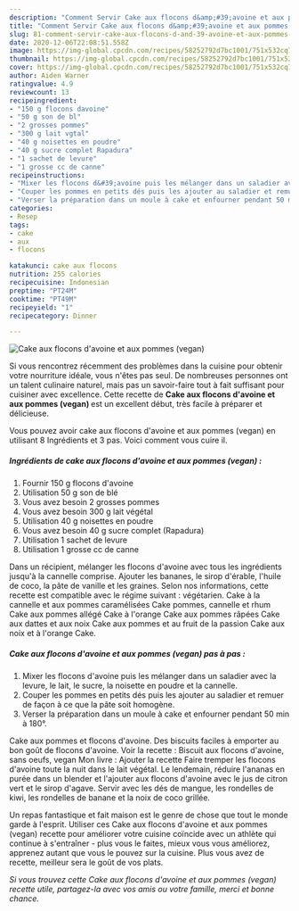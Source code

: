 ```yaml
---
description: "Comment Servir Cake aux flocons d&amp;#39;avoine et aux pommes (vegan)"
title: "Comment Servir Cake aux flocons d&amp;#39;avoine et aux pommes (vegan)"
slug: 81-comment-servir-cake-aux-flocons-d-and-39-avoine-et-aux-pommes-vegan
date: 2020-12-06T22:08:51.558Z
image: https://img-global.cpcdn.com/recipes/58252792d7bc1001/751x532cq70/cake-aux-flocons-davoine-et-aux-pommes-vegan-photo-principale-de-la-recette.jpg
thumbnail: https://img-global.cpcdn.com/recipes/58252792d7bc1001/751x532cq70/cake-aux-flocons-davoine-et-aux-pommes-vegan-photo-principale-de-la-recette.jpg
cover: https://img-global.cpcdn.com/recipes/58252792d7bc1001/751x532cq70/cake-aux-flocons-davoine-et-aux-pommes-vegan-photo-principale-de-la-recette.jpg
author: Aiden Warner
ratingvalue: 4.9
reviewcount: 13
recipeingredient:
- "150 g flocons davoine"
- "50 g son de bl"
- "2 grosses pommes"
- "300 g lait vgtal"
- "40 g noisettes en poudre"
- "40 g sucre complet Rapadura"
- "1 sachet de levure"
- "1 grosse cc de canne"
recipeinstructions:
- "Mixer les flocons d&#39;avoine puis les mélanger dans un saladier avec la levure, le lait, le sucre, la noisette en poudre et la cannelle."
- "Couper les pommes en petits dés puis les ajouter au saladier et remuer de façon à ce que la pâte soit homogène."
- "Verser la préparation dans un moule à cake et enfourner pendant 50 min à 180°."
categories:
- Resep
tags:
- cake
- aux
- flocons

katakunci: cake aux flocons 
nutrition: 255 calories
recipecuisine: Indonesian
preptime: "PT24M"
cooktime: "PT49M"
recipeyield: "1"
recipecategory: Dinner

---
```



![Cake aux flocons d&#39;avoine et aux pommes (vegan)](https://img-global.cpcdn.com/recipes/58252792d7bc1001/751x532cq70/cake-aux-flocons-davoine-et-aux-pommes-vegan-photo-principale-de-la-recette.jpg)

Si vous rencontrez récemment des problèmes dans la cuisine pour obtenir votre nourriture idéale, vous n'êtes pas seul. De nombreuses personnes ont un talent culinaire naturel, mais pas un savoir-faire tout à fait suffisant pour cuisiner avec excellence. Cette recette de <strong> Cake aux flocons d&#39;avoine et aux pommes (vegan) </strong> est un excellent début, très facile à préparer et délicieuse.

<!--inarticleads1-->

Vous pouvez avoir cake aux flocons d&#39;avoine et aux pommes (vegan) en utilisant 8 Ingrédients et 3 pas. Voici comment vous cuire il.

##### Ingrédients de cake aux flocons d&#39;avoine et aux pommes (vegan) :

1. Fournir 150 g flocons d&#39;avoine
1. Utilisation 50 g son de blé
1. Vous avez besoin 2 grosses pommes
1. Vous avez besoin 300 g lait végétal
1. Utilisation 40 g noisettes en poudre
1. Vous avez besoin 40 g sucre complet (Rapadura)
1. Utilisation 1 sachet de levure
1. Utilisation 1 grosse cc de canne


Dans un récipient, mélanger les flocons d&#39;avoine avec tous les ingrédients jusqu&#39;à la cannelle comprise. Ajouter les bananes, le sirop d&#39;érable, l&#39;huile de coco, la pâte de vanille et les graines. Selon nos informations, cette recette est compatible avec le régime suivant : végétarien. Cake à la cannelle et aux pommes caramélisées Cake pommes, cannelle et rhum Cake aux pommes allégé Cake à l&#39;orange Cake aux pommes râpées Cake aux dattes et aux noix Cake aux pommes et au fruit de la passion Cake aux noix et à l&#39;orange Cake. 

<!--inarticleads2-->

##### Cake aux flocons d&#39;avoine et aux pommes (vegan) pas à pas :

1. Mixer les flocons d&#39;avoine puis les mélanger dans un saladier avec la levure, le lait, le sucre, la noisette en poudre et la cannelle.
1. Couper les pommes en petits dés puis les ajouter au saladier et remuer de façon à ce que la pâte soit homogène.
1. Verser la préparation dans un moule à cake et enfourner pendant 50 min à 180°.


Cake aux pommes et flocons d&#39;avoine. Des biscuits faciles à emporter au bon goût de flocons d&#39;avoine. Voir la recette : Biscuit aux flocons d&#39;avoine, sans oeufs, vegan Mon livre : Ajouter la recette Faire tremper les flocons d&#39;avoine toute la nuit dans le lait végétal. Le lendemain, réduire l&#39;ananas en purée dans un blender et l&#39;ajouter aux flocons d&#39;avoine avec le jus de citron vert et le sirop d&#39;agave. Servir avec les dés de mangue, les rondelles de kiwi, les rondelles de banane et la noix de coco grillée. 

<!--inarticleads1-->

<p>
Un repas fantastique et fait maison est le genre de chose que tout le monde garde à l'esprit. Utiliser ces Cake aux flocons d&#39;avoine et aux pommes (vegan) recette pour améliorer votre cuisine coïncide avec un athlète qui continue à s'entraîner - plus vous le faites, mieux vous vous améliorez, apprenez autant que vous le pouvez sur la cuisine. Plus vous avez de recette, meilleur sera le goût de vos plats.
</p>

<p>
<i>Si vous trouvez cette Cake aux flocons d&#39;avoine et aux pommes (vegan) recette utile, partagez-la avec vos amis ou votre famille, merci et bonne chance.</i>
</p>
